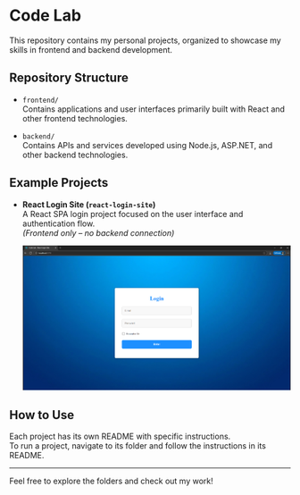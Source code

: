 # Code Lab

This repository contains my personal projects, organized to showcase my skills in frontend and backend development.

## Repository Structure

- `frontend/`  
  Contains applications and user interfaces primarily built with React and other frontend technologies.

- `backend/`  
  Contains APIs and services developed using Node.js, ASP.NET, and other backend technologies.

## Example Projects

- **React Login Site (`react-login-site`)**  
  A React SPA login project focused on the user interface and authentication flow.  
  _(Frontend only – no backend connection)_

  ![Login Page Screenshot](projects/frontend/react-login-site/demos/showcase-01.jpg)

## How to Use

Each project has its own README with specific instructions.  
To run a project, navigate to its folder and follow the instructions in its README.

---

Feel free to explore the folders and check out my work!
